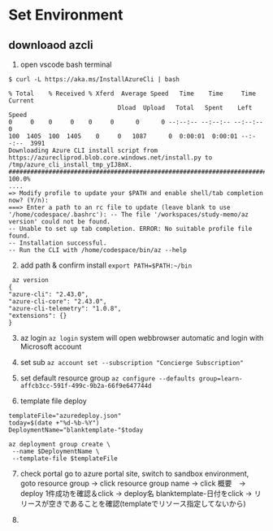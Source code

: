 # Set Environment

## downloaod azcli
1. open vscode bash terminal

  ` $ curl -L https://aka.ms/InstallAzureCli | bash `
   
   ```
  % Total    % Received % Xferd  Average Speed   Time    Time     Time  Current
                                 Dload  Upload   Total   Spent    Left  Speed
  0     0    0     0    0     0      0      0 --:--:-- --:--:-- --:--:--     0
100  1405  100  1405    0     0   1087      0  0:00:01  0:00:01 --:--:--  3991
Downloading Azure CLI install script from https://azurecliprod.blob.core.windows.net/install.py to /tmp/azure_cli_install_tmp_yIJ8mX.
######################################################################## 100.0%
....
=> Modify profile to update your $PATH and enable shell/tab completion now? (Y/n): 
===> Enter a path to an rc file to update (leave blank to use '/home/codespace/.bashrc'): -- The file '/workspaces/study-memo/az version' could not be found.
-- Unable to set up tab completion. ERROR: No suitable profile file found.
-- Installation successful.
-- Run the CLI with /home/codespace/bin/az --help

```

2. add path & confirm install
 `export PATH=$PATH:~/bin`

  ```
   az version
{
  "azure-cli": "2.43.0",
  "azure-cli-core": "2.43.0",
  "azure-cli-telemetry": "1.0.8",
  "extensions": {}
}
   ```

3. az login
`az login`
system will open webbrowser automatic
and login with Microsoft account

4. set sub
`az account set --subscription "Concierge Subscription"`

5. set default resource group
`az configure --defaults group=learn-affcb3cc-591f-499c-9b2a-66f9e647744d
`

6. template file deploy
```
templateFile="azuredeploy.json"
today=$(date +"%d-%b-%Y")
DeploymentName="blanktemplate-"$today

az deployment group create \
 --name $DeploymentName \
 --template-file $templateFile
```

7. check portal
go to azure portal site,
switch to sandbox environment,
goto  resource group → click resource group name
→ click 概要　→　deploy 1件成功を確認＆click
→ deploy名 blanktemplate-日付をclick
→ リリースが空きであることを確認(templateでリソース指定してないから)

8. 

